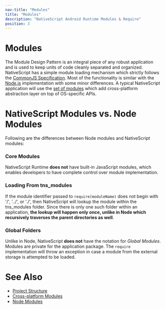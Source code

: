 ```yaml
---
nav-title: "Modules"
title: "Modules"
description: "NativeScript Android Runtime Modules & Require"
position: 3
---
```


# Modules
The Module Design Pattern is an integral piece of any robust application and is used to keep units of code cleanly separated and organized. NativeScript has a simple module loading mechanism which strictly follows the [CommonJS Specification](http://www.commonjs.org/specs/modules/1.0/). Most of the functionality is similar with the [Node.js](http://nodejs.org/api/modules.html) implementation with some minor differences. A typical NativeScript application will use the [set of modules](https://github.com/NativeScript/docs) which add cross-platform abstraction layer on top of OS-specific APIs.

# NativeScript Modules vs. Node Modules
Following are the differences between Node modules and NativeScript modules:

### Core Modules
NativeScript Runtime **does not** have built-in JavaScript modules, which enables developers to have complete control over module implementation.

### Loading From tns_modules
If the module identifier passed to `require(moduleName)` does not begin with '/', '../', or './', then NativeScript will lookup the module within the tns_modules folder. Since there is only one such folder within an application, **the lookup will happen only once, unlike in Node which recursively traverses the parent directories as well**.

### Global Folders
Unlike in Node, NativeScript **does not** have the notation for *Global Modules*. Modules are private for the application package. The `require` implementation will throw an exception in case a module from the external storage is attempted to be loaded.

# See Also
* [Project Structure](./project-structure.md)
* [Cross-platform Modules](https://github.com/NativeScript/docs)
* [Node Modules](http://nodejs.org/api/modules.html)
